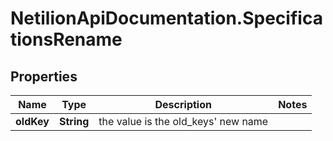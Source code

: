 # NetilionApiDocumentation.SpecificationsRename

## Properties
Name | Type | Description | Notes
------------ | ------------- | ------------- | -------------
**oldKey** | **String** | the value is the old_keys&#x27; new name | 
